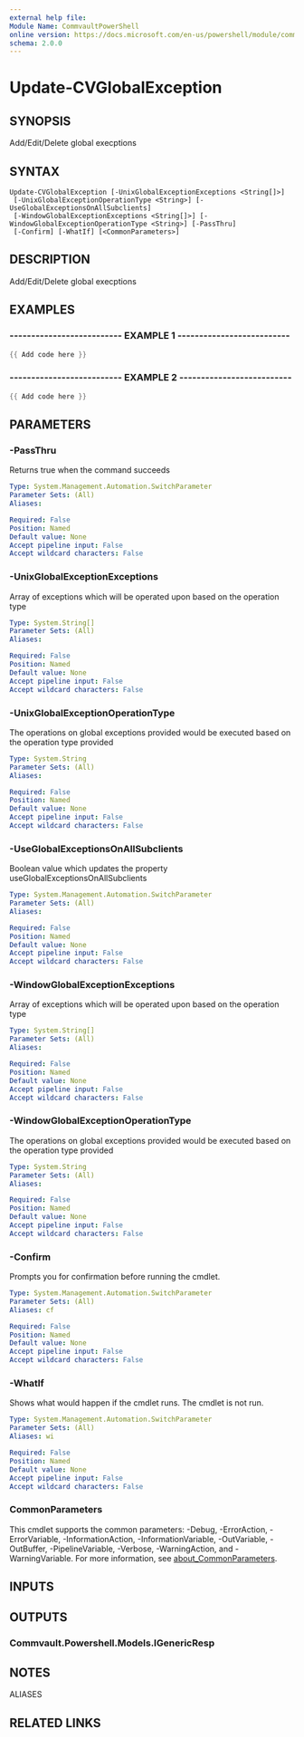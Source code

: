 ```yaml
---
external help file:
Module Name: CommvaultPowerShell
online version: https://docs.microsoft.com/en-us/powershell/module/commvaultpowershell/update-cvglobalexception
schema: 2.0.0
---
```


# Update-CVGlobalException

## SYNOPSIS
Add/Edit/Delete global execptions

## SYNTAX

```
Update-CVGlobalException [-UnixGlobalExceptionExceptions <String[]>]
 [-UnixGlobalExceptionOperationType <String>] [-UseGlobalExceptionsOnAllSubclients]
 [-WindowGlobalExceptionExceptions <String[]>] [-WindowGlobalExceptionOperationType <String>] [-PassThru]
 [-Confirm] [-WhatIf] [<CommonParameters>]
```

## DESCRIPTION
Add/Edit/Delete global execptions

## EXAMPLES

### -------------------------- EXAMPLE 1 --------------------------
```powershell
{{ Add code here }}
```



### -------------------------- EXAMPLE 2 --------------------------
```powershell
{{ Add code here }}
```



## PARAMETERS

### -PassThru
Returns true when the command succeeds

```yaml
Type: System.Management.Automation.SwitchParameter
Parameter Sets: (All)
Aliases:

Required: False
Position: Named
Default value: None
Accept pipeline input: False
Accept wildcard characters: False
```

### -UnixGlobalExceptionExceptions
Array of exceptions which will be operated upon based on the operation type

```yaml
Type: System.String[]
Parameter Sets: (All)
Aliases:

Required: False
Position: Named
Default value: None
Accept pipeline input: False
Accept wildcard characters: False
```

### -UnixGlobalExceptionOperationType
The operations on global exceptions provided would be executed based on the operation type provided

```yaml
Type: System.String
Parameter Sets: (All)
Aliases:

Required: False
Position: Named
Default value: None
Accept pipeline input: False
Accept wildcard characters: False
```

### -UseGlobalExceptionsOnAllSubclients
Boolean value which updates the property useGlobalExceptionsOnAllSubclients

```yaml
Type: System.Management.Automation.SwitchParameter
Parameter Sets: (All)
Aliases:

Required: False
Position: Named
Default value: None
Accept pipeline input: False
Accept wildcard characters: False
```

### -WindowGlobalExceptionExceptions
Array of exceptions which will be operated upon based on the operation type

```yaml
Type: System.String[]
Parameter Sets: (All)
Aliases:

Required: False
Position: Named
Default value: None
Accept pipeline input: False
Accept wildcard characters: False
```

### -WindowGlobalExceptionOperationType
The operations on global exceptions provided would be executed based on the operation type provided

```yaml
Type: System.String
Parameter Sets: (All)
Aliases:

Required: False
Position: Named
Default value: None
Accept pipeline input: False
Accept wildcard characters: False
```

### -Confirm
Prompts you for confirmation before running the cmdlet.

```yaml
Type: System.Management.Automation.SwitchParameter
Parameter Sets: (All)
Aliases: cf

Required: False
Position: Named
Default value: None
Accept pipeline input: False
Accept wildcard characters: False
```

### -WhatIf
Shows what would happen if the cmdlet runs.
The cmdlet is not run.

```yaml
Type: System.Management.Automation.SwitchParameter
Parameter Sets: (All)
Aliases: wi

Required: False
Position: Named
Default value: None
Accept pipeline input: False
Accept wildcard characters: False
```

### CommonParameters
This cmdlet supports the common parameters: -Debug, -ErrorAction, -ErrorVariable, -InformationAction, -InformationVariable, -OutVariable, -OutBuffer, -PipelineVariable, -Verbose, -WarningAction, and -WarningVariable. For more information, see [about_CommonParameters](http://go.microsoft.com/fwlink/?LinkID=113216).

## INPUTS

## OUTPUTS

### Commvault.Powershell.Models.IGenericResp

## NOTES

ALIASES

## RELATED LINKS

